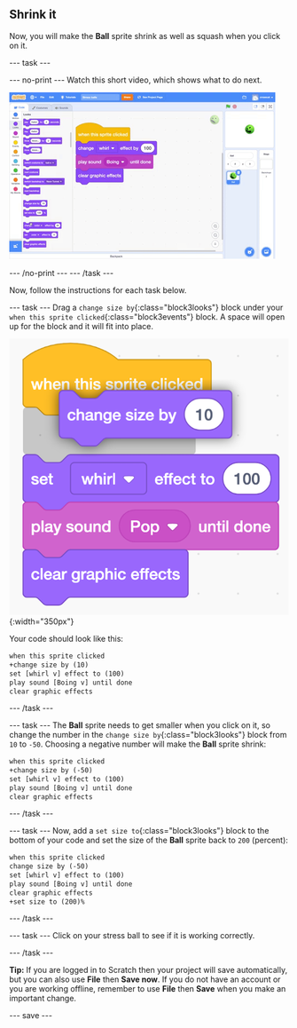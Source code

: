 ## Shrink it

Now, you will make the **Ball** sprite shrink as well as squash when you click on it.

--- task ---

--- no-print ---
Watch this short video, which shows what to do next.

![screenshot](images/balls-step5.gif) 

--- /no-print ---
--- /task ---

Now, follow the instructions for each task below.

--- task ---
Drag a `change size by`{:class="block3looks"} block under your `when this sprite clicked`{:class="block3events"} block. A space will open up for the block and it will fit into place. 

![screenshot](images/balls-change-size-snap.png){:width="350px"}

Your code should look like this:

```blocks3
when this sprite clicked
+change size by (10)
set [whirl v] effect to (100)
play sound [Boing v] until done
clear graphic effects
```
--- /task ---

--- task ---
The **Ball** sprite needs to get smaller when you click on it, so change the number in the `change size by`{:class="block3looks"} block from `10` to `-50`. Choosing a negative number will make the **Ball** sprite shrink:

```blocks3
when this sprite clicked
+change size by (-50)
set [whirl v] effect to (100)
play sound [Boing v] until done
clear graphic effects
```
--- /task ---

--- task ---
Now, add a `set size to`{:class="block3looks"} block to the bottom of your code and set the size of the **Ball** sprite back to `200` (percent): 

```blocks3
when this sprite clicked
change size by (-50)
set [whirl v] effect to (100)
play sound [Boing v] until done
clear graphic effects
+set size to (200)%
```

--- /task ---

--- task ---
Click on your stress ball to see if it is working correctly. 

--- /task ---

__Tip:__ If you are logged in to Scratch then your project will save automatically, but you can also use **File** then **Save now**. If you do not have an account or you are working offline, remember to use **File** then **Save** when you make an important change. 

--- save ---
